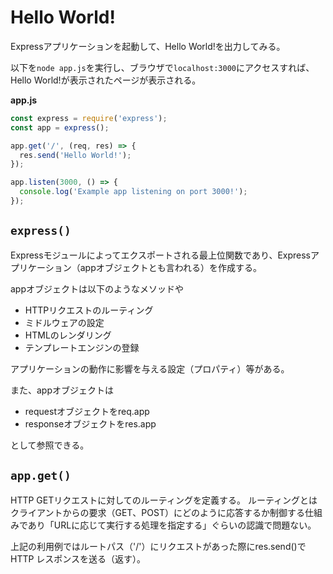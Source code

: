 # Hello World!
Expressアプリケーションを起動して、Hello World!を出力してみる。

以下を`node app.js`を実行し、ブラウザで`localhost:3000`にアクセスすれば、Hello World!が表示されたページが表示される。

**app.js**

```javascript
const express = require('express');
const app = express();

app.get('/', (req, res) => {
  res.send('Hello World!');
});

app.listen(3000, () => {
  console.log('Example app listening on port 3000!');
});
```

## `express()`
Expressモジュールによってエクスポートされる最上位関数であり、Expressアプリケーション（appオブジェクトとも言われる）を作成する。

appオブジェクトは以下のようなメソッドや

- HTTPリクエストのルーティング
- ミドルウェアの設定
- HTMLのレンダリング
- テンプレートエンジンの登録

アプリケーションの動作に影響を与える設定（プロパティ）等がある。

また、appオブジェクトは

- requestオブジェクトをreq.app
- responseオブジェクトをres.app

として参照できる。

## `app.get()`
HTTP GETリクエストに対してのルーティングを定義する。
ルーティングとはクライアントからの要求（GET、POST）にどのように応答するか制御する仕組みであり「URLに応じて実行する処理を指定する」ぐらいの認識で問題ない。

上記の利用例ではルートパス（'/'）にリクエストがあった際にres.send()でHTTP レスポンスを送る（返す）。
